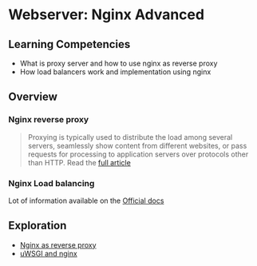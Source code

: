 # Webserver: Nginx Advanced

## Learning Competencies
- What is proxy server and how to use nginx as reverse proxy
- How load balancers work and implementation using nginx

## Overview

### Nginx reverse proxy
> Proxying is typically used to distribute the load among several servers, seamlessly show content from different websites, or pass requests for processing to application servers over protocols other than HTTP. Read the [full article](https://docs.nginx.com/nginx/admin-guide/web-server/reverse-proxy/)

### Nginx Load balancing
Lot of information available on the [Official docs](https://docs.nginx.com/nginx/admin-guide/load-balancer/http-load-balancer/)

## Exploration
- [Nginx as reverse proxy](https://www.digitalocean.com/community/tutorials/how-to-configure-nginx-as-a-web-server-and-reverse-proxy-for-apache-on-one-ubuntu-14-04-droplet)
- [uWSGI and nginx](https://www.digitalocean.com/community/tutorials/how-to-set-up-uwsgi-and-nginx-to-serve-python-apps-on-ubuntu-14-04)
